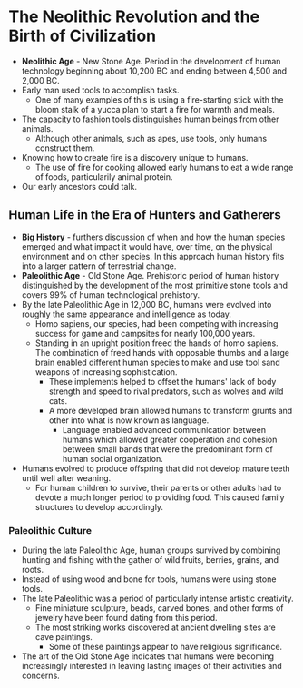 # The Neolithic Revolution and the Birth of Civilization

* **Neolithic Age** - New Stone Age. Period in the development of human
  technology beginning about 10,200 BC and ending between 4,500 and 2,000 BC.
* Early man used tools to accomplish tasks.
  * One of many examples of this is using a fire-starting stick with the bloom
    stalk of a yucca plan to start a fire for warmth and meals.
* The capacity to fashion tools distinguishes human beings from other animals.
  * Although other animals, such as apes, use tools, only humans construct
    them.
* Knowing how to create fire is a discovery unique to humans.
  * The use of fire for cooking allowed early humans to eat a wide range of
    foods, particularily animal protein.
* Our early ancestors could talk.

## Human Life in the Era of Hunters and Gatherers

* **Big History** - furthers discussion of when and how the human species
  emerged and what impact it would have, over time, on the physical environment
  and on other species. In this approach human history fits into a larger
  pattern of terrestrial change.
* **Paleolithic Age** - Old Stone Age. Prehistoric period of human history
  distinguished by the development of the most primitive stone tools and covers
  99% of human technological prehistory.
* By the late Paleolithic Age in 12,000 BC, humans were evolved into roughly
  the same appearance and intelligence as today.
  * Homo sapiens, our species, had been competing with increasing success for
    game and campsites for nearly 100,000 years.
  * Standing in an upright position freed the hands of homo sapiens. The
    combination of freed hands with opposable thumbs and a large brain enabled
    different human species to make and use tool sand weapons of increasing
    sophistication.
    * These implements helped to offset the humans' lack of body strength and
      speed to rival predators, such as wolves and wild cats.
    * A more developed brain allowed humans to transform grunts and other
      into what is now known as language.
      * Language enabled advanced communication between humans which allowed
        greater cooperation and cohesion between small bands that were the 
        predominant form of human social organization.
* Humans evolved to produce offspring that did not develop mature teeth until
  well after weaning.
  * For human children to survive, their parents or other adults had to devote
    a much longer period to providing food. This caused family structures
    to develop accordingly.

### Paleolithic Culture

* During the late Paleolithic Age, human groups survived by combining hunting
  and fishing with the gather of wild fruits, berries, grains, and roots.
* Instead of using wood and bone for tools, humans were using stone tools.
* The late Paleolithic was a period of particularly intense artistic
  creativity.
  * Fine miniature sculpture, beads, carved bones, and other forms of jewelry
    have been found dating from this period.
  * The most striking works discovered at ancient dwelling sites are cave
    paintings.
    * Some of these paintings appear to have religious significance.
* The art of the Old Stone Age indicates that humans were becoming increasingly
  interested in leaving lasting images of their activities and concerns.
